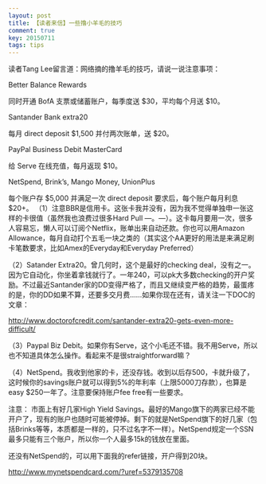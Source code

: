 ```yaml
---
layout: post
title: 【读者来信】一些撸小羊毛的技巧
comment: true
key: 20150711
tags: tips
---
```


读者Tang Lee留言道：网络摘的撸羊毛的技巧，请说一说注意事项：

Better Balance Rewards

同时开通 BofA 支票或储蓄账户，每季度送 $30，平均每个月送 $10。

Santander Bank extra20

每月 direct deposit $1,500 并付两次账单，送 $20。

PayPal Business Debit MasterCard

给 Serve 在线充值，每月返现 $10。

NetSpend, Brink’s, Mango Money, UnionPlus

每个账户存 $5,000 并满足一次 direct deposit 要求后，每个账户每月利息 $20+。
（1）注意BBR是信用卡。这张卡我并没有，因为我不觉得单独申一张这样的卡很值（虽然我也浪费过很多Hard Pull —。—）。这卡每月要用一次，很多人容易忘，懒人可以订阅个Netflix，账单出来自动还款。你也可以用Amazon Allowance，每月自动打个五毛一块之类的（其实这个AA更好的用法是来满足刷卡笔数要求，比如Amex的Everyday和Everyday Preferred）

（2）Satander Extra20。曾几何时，这个是最好的checking deal，没有之一。因为它自动化，你坐着拿钱就行了。一年240，可以pk大多数checking的开户奖励。不过最近Santander家的DD变得严格了，而且又继续变严格的趋势，最蛋疼的是，你的DD如果不算，还要多交月费……如果你现在还有，请关注一下DOC的文章：

http://www.doctorofcredit.com/santander-extra20-gets-even-more-difficult/

（3）Paypal Biz Debit。如果你有Serve，这个小毛还不错。我不用Serve，所以也不知道具体怎么操作。看起来不是很straightforward嘛？

（4）NetSpend。我收到他家的卡，还没存钱。收到以后存500，卡就升级了，这时候你的savings账户就可以得到5%的年利率（上限5000刀存款），也算是easy $250一年了。注意要保持账户fee free有一些要求。

注意： 市面上有好几家High Yield Savings。最好的Mango旗下的两家已经不能开户了，现有的账户也随时可能被停掉。剩下的就是NetSpend旗下的好几家（包括Brinks等等，本质都是一样的，只不过名字不一样）。NetSpend规定一个SSN最多只能有三个账户，所以你一个人最多15k的钱放在里面。

还没有NetSpend的，可以用下面我的refer链接，开户得到20块。

http://www.mynetspendcard.com/?uref=5379135708
